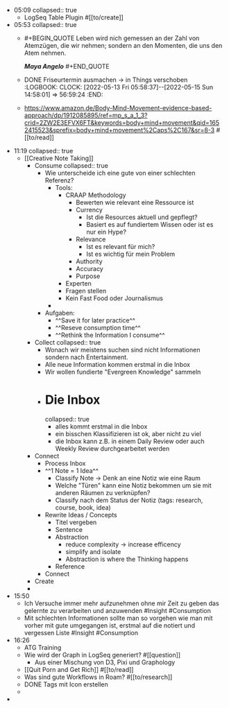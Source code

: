 - 05:09
  collapsed:: true
	- LogSeq Table Plugin #[[to/create]]
- 05:53
  collapsed:: true
	- #+BEGIN_QUOTE
	  Leben wird nich gemessen an der Zahl von Atemzügen, die wir nehmen; sondern an den Momenten, die uns den Atem nehmen.
	  
	  ___Maya Angelo___
	  #+END_QUOTE
	- DONE Friseurtermin ausmachen -> in Things verschoben
	  :LOGBOOK:
	  CLOCK: [2022-05-13 Fri 05:58:37]--[2022-05-15 Sun 14:58:01] =>  56:59:24
	  :END:
	- https://www.amazon.de/Body-Mind-Movement-evidence-based-approach/dp/1912085895/ref=mp_s_a_1_3?crid=2ZW2E3EFVX6FT&keywords=body+mind+movement&qid=1652415523&sprefix=body+mind+movement%2Caps%2C167&sr=8-3 #[[to/read]]
- 11:19
  collapsed:: true
	- [[Creative Note Taking]]
		- Consume
		  collapsed:: true
			- Wie unterscheide ich eine gute von einer schlechten Referenz?
				- Tools:
					- CRAAP Methodology
						- Bewerten wie relevant eine Ressource ist
						- Currency
							- Ist die Resources aktuell und gepflegt?
							- Basiert es auf fundiertem Wissen oder ist es nur ein Hype?
						- Relevance
							- Ist es relevant für mich?
							- Ist es wichtig für mein Problem
						- Authority
						- Accuracy
						- Purpose
					- Experten
					- Fragen stellen
					- Kein Fast Food oder Journalismus
				-
			- Aufgaben:
				- ^^Save it for later practice^^
				- ^^Reseve consumption time^^
				- ^^Rethink the Information I consume^^
		- Collect
		  collapsed:: true
			- Wonach wir meistens suchen sind nicht Informationen sondern nach Entertainment.
			- Alle neue Information kommen erstmal in die Inbox
			- Wir wollen fundierte "Evergreen Knowledge" sammeln
			- # Die Inbox
			  collapsed:: true
				- alles kommt erstmal in die Inbox
				- ein bisschen Klassifizieren ist ok, aber nicht zu viel
				- die Inbox kann z.B. in einem Daily Review oder auch Weekly Review durchgearbeitet werden
		- Connect
			- Process Inbox
			- ^^1 Note = 1 Idea^^
				- Classify Note -> Denk an eine Notiz wie eine Raum
				- Welche "Türen" kann eine Notiz bekommen um sie mit anderen Räumen zu verknüpfen?
				- Classify nach dem Status der Notiz (tags: research, course, book, idea)
			- Rewrite Ideas / Concepts
				- Titel vergeben
				- Sentence
				- Abstraction
					- reduce complexity -> increase efficency
					- simplify and isolate
					- Abstraction is where the Thinking happens
				- Reference
			- Connect
		- Create
		-
- 15:50
	- Ich Versuche immer mehr aufzunehmen ohne mir Zeit zu geben das gelernte zu verarbeiten und anzuwenden #Insight #Consumption
	- Mit schlechten Informationen sollte man so vorgehen wie man mit vorher mit gute umgegangen ist, erstmal auf die notiert und vergessen Liste #Insight #Consumption
- 16:26
	- ATG Training
	- Wie wird der Graph in LogSeq generiert? #[[question]]
		- Aus einer Mischung von D3, Pixi und Graphology
	- [[Quit Porn and Get Rich]] #[[to/read]]
	- Was sind gute Workflows in Roam? #[[to/research]]
	- DONE Tags mit Icon erstellen
	-
-